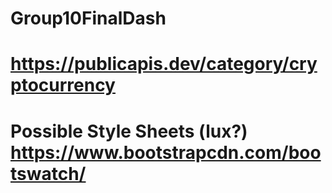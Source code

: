 # Group10FinalDash

# https://publicapis.dev/category/cryptocurrency

# Possible Style Sheets (lux?) https://www.bootstrapcdn.com/bootswatch/
